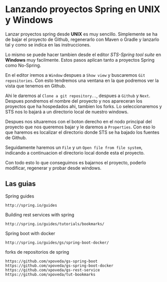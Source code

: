 
Lanzando proyectos Spring en UNIX y Windows
===========================================
Lanzar proyectos spring desde **UNIX** es muy sencillo.
Simplemente se ha de bajar el proyecto de Github, regenerarlo con Maven o Gradle y lanzarlo tal y como se indica en las instrucciones.

Lo mismo se puede hacer tambien desde el editor *STS-Spring tool suite* en **Windows** muy facilmente.
Estos pasos aplican tanto a proyectos Spring como No-Spring.

En el editor iremos a `Window` despues a `Show view` y buscaremos `Git repositories`.
Con esto tendremos una ventana en la que podremos ver la vista que tenemos en Github. 

Ahi le daremos al `Clone a git repository..`, despues a `Github` y `Next`.
Despues pondremos el nombre del proyecto y nos apareceran los proyectos que ha hospedados ahi, tambien los forks.
Lo seleccionaremos y STS nos lo bajará a un directorio local de nuestro windows.

Despues nos situaremos con el boton derecho en el nodo principal del proyecto que nos queremos bajar y le daremos a `Properties`.
Con eso lo que haremos es localizar el directorio donde STS se ha bajado los fuentes de Github.

Seguidamente haremos un `File` y un `Open file from file system`, indicando a continuacion el directorio local donde esta el proyecto.

Con todo esto lo que conseguimos es bajarnos el proyecto, poderlo modificar, regenerar y probar desde windows.

Las guias
---------

Spring guides
```
http://spring.io/guides
```

Building rest services with spring
```
http://spring.io/guides/tutorials/bookmarks/
```

Spring boot with docker
```
http://spring.io/guides/gs/spring-boot-docker/
```

forks de repositorios de spring
```
https://github.com/xpoveda/gs-spring-boot
https://github.com/xpoveda/gs-spring-boot-docker
https://github.com/xpoveda/gs-rest-service
https://github.com/xpoveda/tut-bookmarks
```




